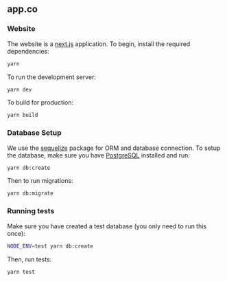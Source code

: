 app.co
----

### Website 

The website is a [next.js](https://github.com/zeit/next.js/) application. To begin, install the required dependencies:

```bash
yarn
```

To run the development server:

```bash
yarn dev
```

To build for production:

```bash
yarn build
```

### Database Setup

We use the [sequelize](https://github.com/sequelize/sequelize) package for ORM and database connection. To setup the database, make sure you
have [PostgreSQL](https://www.postgresql.org/) installed and run:

```bash
yarn db:create
```

Then to run migrations:

```bash
yarn db:migrate
```

### Running tests

Make sure you have created a test database (you only need to run this once):

~~~bash
NODE_ENV=test yarn db:create
~~~

Then, run tests:

~~~bash
yarn test
~~~